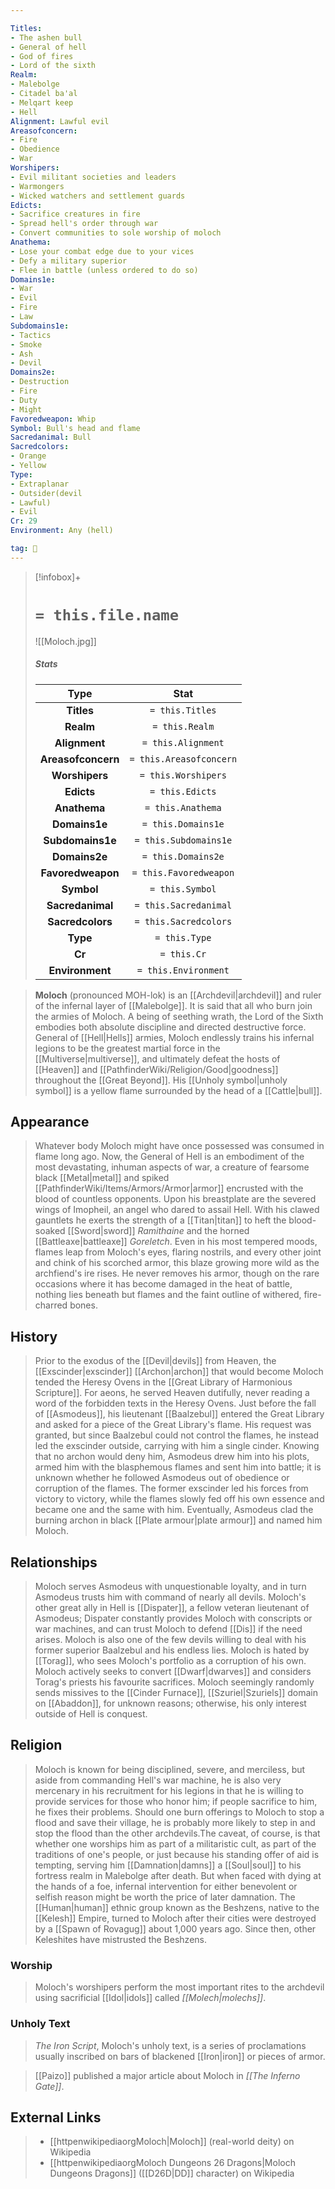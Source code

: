 ```yaml
---

Titles:
- The ashen bull
- General of hell
- God of fires
- Lord of the sixth
Realm:
- Malebolge
- Citadel ba'al
- Melqart keep
- Hell
Alignment: Lawful evil
Areasofconcern:
- Fire
- Obedience
- War
Worshipers:
- Evil militant societies and leaders
- Warmongers
- Wicked watchers and settlement guards
Edicts:
- Sacrifice creatures in fire
- Spread hell's order through war
- Convert communities to sole worship of moloch
Anathema:
- Lose your combat edge due to your vices
- Defy a military superior
- Flee in battle (unless ordered to do so)
Domains1e:
- War
- Evil
- Fire
- Law
Subdomains1e:
- Tactics
- Smoke
- Ash
- Devil
Domains2e:
- Destruction
- Fire
- Duty
- Might
Favoredweapon: Whip
Symbol: Bull's head and flame
Sacredanimal: Bull
Sacredcolors:
- Orange
- Yellow
Type:
- Extraplanar
- Outsider(devil
- Lawful)
- Evil
Cr: 29
Environment: Any (hell)

tag: 🙏
---
```


> [!infobox]+
> #  `= this.file.name`
> ![[Moloch.jpg]]
> ##### Stats
> Type | Stat |
> :---:|:---:|
> **Titles** | `= this.Titles` |
> **Realm** | `= this.Realm` |
> **Alignment** | `= this.Alignment` |
> **Areasofconcern** | `= this.Areasofconcern` |
> **Worshipers** | `= this.Worshipers` |
> **Edicts** | `= this.Edicts` |
> **Anathema** | `= this.Anathema` |
> **Domains1e** | `= this.Domains1e` |
> **Subdomains1e** | `= this.Subdomains1e` |
> **Domains2e** | `= this.Domains2e` |
> **Favoredweapon** | `= this.Favoredweapon` |
> **Symbol** | `= this.Symbol` |
> **Sacredanimal** | `= this.Sacredanimal` |
> **Sacredcolors** | `= this.Sacredcolors` |
> **Type** | `= this.Type` |
> **Cr** | `= this.Cr` |
> **Environment** | `= this.Environment` |



> **Moloch** (pronounced MOH-lok) is an [[Archdevil|archdevil]] and ruler of the infernal layer of [[Malebolge]]. It is said that all who burn join the armies of Moloch. A being of seething wrath, the Lord of the Sixth embodies both absolute discipline and directed destructive force. General of [[Hell|Hells]] armies, Moloch endlessly trains his infernal legions to be the greatest martial force in the [[Multiverse|multiverse]], and ultimately defeat the hosts of [[Heaven]] and [[PathfinderWiki/Religion/Good|goodness]] throughout the [[Great Beyond]]. His [[Unholy symbol|unholy symbol]] is a yellow flame surrounded by the head of a [[Cattle|bull]].



## Appearance

> Whatever body Moloch might have once possessed was consumed in flame long ago. Now, the General of Hell is an embodiment of the most devastating, inhuman aspects of war, a creature of fearsome black [[Metal|metal]] and spiked [[PathfinderWiki/Items/Armors/Armor|armor]] encrusted with the blood of countless opponents.  Upon his breastplate are the severed wings of Imopheil, an angel who dared to assail Hell. With his clawed gauntlets he exerts the strength of a [[Titan|titan]] to heft the blood-soaked [[Sword|sword]] *Ramithaine* and the horned [[Battleaxe|battleaxe]] *Goreletch*. Even in his most tempered moods, flames leap from Moloch's eyes, flaring nostrils, and every other joint and chink of his scorched armor, this blaze growing more wild as the archfiend's ire rises. He never removes his armor, though on the rare occasions where it has become damaged in the heat of battle, nothing lies beneath but flames and the faint outline of withered, fire-charred bones.


## History

> Prior to the exodus of the [[Devil|devils]] from Heaven, the [[Exscinder|exscinder]] [[Archon|archon]] that would become Moloch tended the Heresy Ovens in the [[Great Library of Harmonious Scripture]]. For aeons, he served Heaven dutifully, never reading a word of the forbidden texts in the Heresy Ovens.
> Just before the fall of [[Asmodeus]], his lieutenant [[Baalzebul]] entered the Great Library and asked for a piece of the Great Library's flame. His request was granted, but since Baalzebul could not control the flames, he instead led the exscinder outside, carrying with him a single cinder. Knowing that no archon would deny him, Asmodeus drew him into his plots, armed him with the blasphemous flames and sent him into battle; it is unknown whether he followed Asmodeus out of obedience or corruption of the flames.
> The former exscinder led his forces from victory to victory, while the flames slowly fed off his own essence and became one and the same with him. Eventually, Asmodeus clad the burning archon in black [[Plate armour|plate armour]] and named him Moloch.


## Relationships

> Moloch serves Asmodeus with unquestionable loyalty, and in turn Asmodeus trusts him with command of nearly all devils. Moloch's other great ally in Hell is [[Dispater]], a fellow veteran lieutenant of Asmodeus; Dispater constantly provides Moloch with conscripts or war machines, and can trust Moloch to defend [[Dis]] if the need arises. Moloch is also one of the few devils willing to deal with his former superior Baalzebul and his endless lies.
> Moloch is hated by [[Torag]], who sees Moloch's portfolio as a corruption of his own. Moloch actively seeks to convert [[Dwarf|dwarves]] and considers Torag's priests his favourite sacrifices. Moloch seemingly randomly sends missives to the [[Cinder Furnace]], [[Szuriel|Szuriels]] domain on [[Abaddon]], for unknown reasons; otherwise, his only interest outside of Hell is conquest.


## Religion

> Moloch is known for being disciplined, severe, and merciless, but aside from commanding Hell's war machine, he is also very mercenary in his recruitment for his legions in that he is willing to provide services for those who honor him; if people sacrifice to him, he fixes their problems. Should one burn offerings to Moloch to stop a flood and save their village, he is probably more likely to step in and stop the flood than the other archdevils.The caveat, of course, is that whether one worships him as part of a militaristic cult, as part of the traditions of one's people, or just because his standing offer of aid is tempting, serving him [[Damnation|damns]] a [[Soul|soul]] to his fortress realm in Malebolge after death. But when faced with dying at the hands of a foe, infernal intervention for either benevolent or selfish reason might be worth the price of later damnation.
> The [[Human|human]] ethnic group known as the Beshzens, native to the [[Kelesh]] Empire, turned to Moloch after their cities were destroyed by a [[Spawn of Rovagug]] about 1,000 years ago. Since then, other Keleshites have mistrusted the Beshzens.


### Worship

> Moloch's worshipers perform the most important rites to the archdevil using sacrificial [[Idol|idols]] called *[[Molech|molechs]]*.


### Unholy Text

> *The Iron Script*, Moloch's unholy text, is a series of proclamations usually inscribed on bars of blackened [[Iron|iron]] or pieces of armor.


> [[Paizo]] published a major article about Moloch in *[[The Inferno Gate]]*.



## External Links

> - [[httpenwikipediaorgMoloch|Moloch]] (real-world deity) on Wikipedia
> - [[httpenwikipediaorgMoloch Dungeons 26 Dragons|Moloch Dungeons  Dragons]] ([[D26D|DD]] character) on Wikipedia







